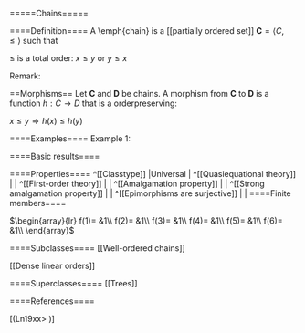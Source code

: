 =====Chains=====

====Definition====
A \emph{chain} is a [[partially ordered set]] $\mathbf{C}=\langle C,\le\rangle$ such that


$\le$ is a total order:  $x\le y \mbox{ or } y\le x$


Remark: 

==Morphisms==
Let $\mathbf{C}$ and $\mathbf{D}$ be chains. A morphism from $\mathbf{C}$ to $\mathbf{D}$ is a function $h:C\rightarrow D$ that is a orderpreserving: 

$x\le y\Longrightarrow h(x)\le h(y)$

====Examples====
Example 1: 

====Basic results====


====Properties====
^[[Classtype]]  |Universal |
^[[Quasiequational theory]]  | |
^[[First-order theory]]  | |
^[[Amalgamation property]]  | |
^[[Strong amalgamation property]]  | |
^[[Epimorphisms are surjective]]  | |
====Finite members====

$\begin{array}{lr}
f(1)= &1\\
f(2)= &1\\
f(3)= &1\\
f(4)= &1\\
f(5)= &1\\
f(6)= &1\\
\end{array}$

====Subclasses====
[[Well-ordered chains]] 

[[Dense linear orders]] 

====Superclasses====
[[Trees]] 


====References====

[(Ln19xx>
)]





